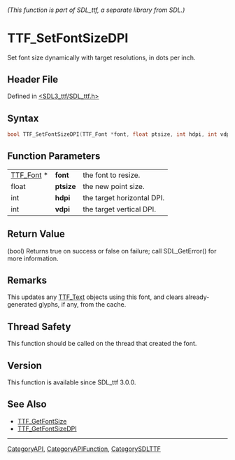 ###### (This function is part of SDL_ttf, a separate library from SDL.)
# TTF_SetFontSizeDPI

Set font size dynamically with target resolutions, in dots per inch.

## Header File

Defined in [<SDL3_ttf/SDL_ttf.h>](https://github.com/libsdl-org/SDL_ttf/blob/main/include/SDL3_ttf/SDL_ttf.h)

## Syntax

```c
bool TTF_SetFontSizeDPI(TTF_Font *font, float ptsize, int hdpi, int vdpi);
```

## Function Parameters

|                        |            |                            |
| ---------------------- | ---------- | -------------------------- |
| [TTF_Font](TTF_Font) * | **font**   | the font to resize.        |
| float                  | **ptsize** | the new point size.        |
| int                    | **hdpi**   | the target horizontal DPI. |
| int                    | **vdpi**   | the target vertical DPI.   |

## Return Value

(bool) Returns true on success or false on failure; call SDL_GetError() for
more information.

## Remarks

This updates any [TTF_Text](TTF_Text) objects using this font, and clears
already-generated glyphs, if any, from the cache.

## Thread Safety

This function should be called on the thread that created the font.

## Version

This function is available since SDL_ttf 3.0.0.

## See Also

- [TTF_GetFontSize](TTF_GetFontSize)
- [TTF_GetFontSizeDPI](TTF_GetFontSizeDPI)

----
[CategoryAPI](CategoryAPI), [CategoryAPIFunction](CategoryAPIFunction), [CategorySDLTTF](CategorySDLTTF)

